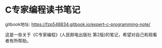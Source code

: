 # C专家编程读书笔记

gitbook地址: https://fzp548834.gitbook.io/expert-c-programming-note/

这是一些关于《C专家编程》(人民邮电出版社 第2版)的笔记，希望对自己和观看者有所帮助。
